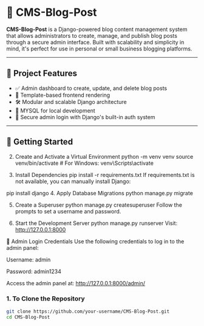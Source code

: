 # 📰 CMS-Blog-Post

**CMS-Blog-Post** is a Django-powered blog content management system that allows administrators to create, manage, and publish blog posts through a secure admin interface.
Built with scalability and simplicity in mind, it's perfect for use in personal or small business blogging platforms.

---

## 📌 Project Features

- ✅ Admin dashboard to create, update, and delete blog posts
- 🎨 Template-based frontend rendering
- 🛠️ Modular and scalable Django architecture
- 📂 MYSQL for local development
- 🔐 Secure admin login with Django's built-in auth system

---

## 🚀 Getting Started
2. Create and Activate a Virtual Environment
python -m venv venv
source venv/bin/activate  # For Windows: venv\Scripts\activate

4. Install Dependencies
pip install -r requirements.txt
If requirements.txt is not available, you can manually install Django:


pip install django
4. Apply Database Migrations
python manage.py migrate

5. Create a Superuser
python manage.py createsuperuser
Follow the prompts to set a username and password.

6. Start the Development Server
python manage.py runserver
Visit: http://127.0.0.1:8000



🔐 Admin Login Credentials
Use the following credentials to log in to the admin panel:

Username: admin

Password: admin1234

Access the admin panel at: http://127.0.0.1:8000/admin/


### 1. To Clone the Repository
```bash
git clone https://github.com/your-username/CMS-Blog-Post.git
cd CMS-Blog-Post
